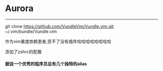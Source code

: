 # Aurora
---  

git clone https://github.com/VundleVim/Vundle.vim.git ~/.vim/bundle/Vundle.vim

作为vim重度依赖患者,受不了没有插件哈哈哈哈哈哈哈哈

添加了zshrc的配置   



####  据说一个优秀的程序员总有几个独特的alias
